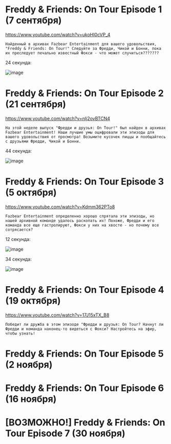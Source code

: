 # Freddy & Friends: On Tour Episode 1 (7  сентября) 
https://www.youtube.com/watch?v=ukoHI0cVP_4

```
Найденный в архивах Fazbear Entertainment для вашего удовольствия, "Freddy & Friends: On Tour!" Следуйте за Фредди, Чикой и Бонни, пока их преследует печально известный Фокси - что может случиться???????
```

24 секунда:

![image](https://user-images.githubusercontent.com/87380272/132955377-0ad98b65-5554-4f5d-8c0b-d23064e875d7.png)

# Freddy & Friends: On Tour Episode 2 (21 сентября)
https://www.youtube.com/watch?v=nIj2ovBTCN4

```
На этой неделе выпуск "Фредди и друзья: On Tour!" был найден в архивах Fazbear Entertainment! Наши лучшие умы оцифровали эти эпизоды для вашего удовольствия от просмотра! Возьмите кусочек пиццы и пообщайтесь с друзьями Фредди, Чикой и Бонни.
```

44 секунда:

![image](https://user-images.githubusercontent.com/87380272/134235118-12f6231c-ddfd-4b2f-abcf-8107d2b9ab64.png)

# Freddy & Friends: On Tour Episode 3 (5 октября)
https://www.youtube.com/watch?v=Kdmm362PTo8

```
Fazbear Entertainment определенно хорошо спрятала эти эпизоды, но нашей архивной команде удалось раскопать их! Похоже, Фредди и его команда все еще гастролируют, Фокси у них на хвосте - но почему все сотрясается?
```

12 секунда:

![image](https://user-images.githubusercontent.com/87380272/137361108-a26418b7-231e-4c41-80eb-443a72327209.png)

34 секунда:

![image](https://user-images.githubusercontent.com/87380272/136229938-15f1708c-16ce-4b0e-8191-30fa243582ff.png)


# Freddy & Friends: On Tour Episode 4 (19 октября)
https://www.youtube.com/watch?v=17J15xTX_B8

```
Победит ли дружба в этом эпизоде "Фредди и друзья: On Tour? Начнут ли Фредди и команда наконец-то видеться с Фокси? Настройтесь на эфир, чтобы узнать! 
```

# Freddy & Friends: On Tour Episode 5 (2 ноября)

# Freddy & Friends: On Tour Episode 6 (16 ноября)

# [ВОЗМОЖНО!] Freddy & Friends: On Tour Episode 7 (30 ноября)
